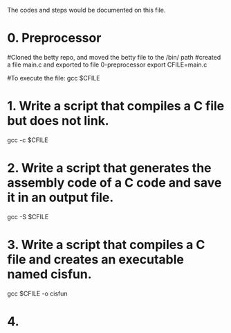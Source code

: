The codes and steps would be documented on this file.

# 0. Preprocessor
#Cloned the betty repo, and moved the betty file to the /bin/ path
#created a file main.c and exported to file 0-preprocessor
export CFILE=main.c

#To execute the file:
gcc $CFILE

# 1. Write a script that compiles a C file but does not link.
gcc -c $CFILE

# 2. Write a script that generates the assembly code of a C code and save it in an output file.
gcc -S $CFILE

# 3. Write a script that compiles a C file and creates an executable named cisfun.
gcc $CFILE -o cisfun

# 4. 
